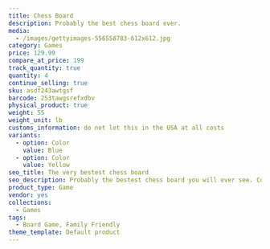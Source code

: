 ```yaml
---
title: Chess Board
description: Probably the best chess board ever.
media:
  - /images/gettyimages-556558783-612x612.jpg
category: Games
price: 129.99
compare_at_price: 199
track_quantity: true
quantity: 4
continue_selling: true
sku: asdf243awtgsf
barcode: 253tawgsrefxdbv
physical_product: true
weight: 55
weight_unit: lb
customs_information: do not let this in the USA at all costs
variants:
  - option: Color
    value: Blue
  - option: Color
    value: Yellow
seo_title: The very bestest chess board
seo_description: Probably the bestest chess board you will ever see. Comes in blue or yellow.
product_type: Game
vendor: yes
collections:
  - Games
tags:
  - Board Game, Family Friendly
theme_template: Default product
---
```


